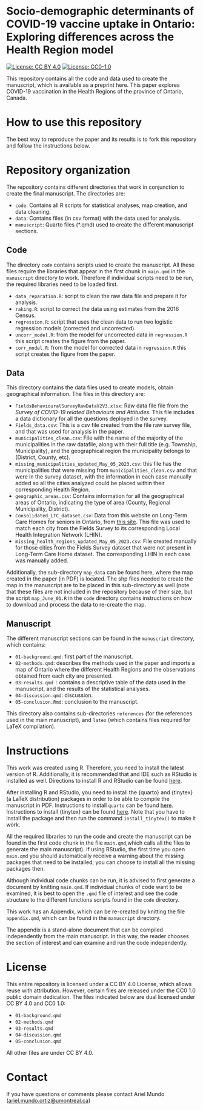 Socio-demographic determinants of COVID-19 vaccine uptake in Ontario: Exploring differences across the Health Region model
====================================================================================================================================

[![License: CC BY 4.0](https://img.shields.io/badge/License%20All-CC%20BY%204.0-lightgrey)](https://creativecommons.org/licenses/by/4.0/) [![License: CC0-1.0](https://img.shields.io/badge/License%20Parts-CC0%201.0-lightgrey)](http://creativecommons.org/publicdomain/zero/1.0/)



This repository contains all the code and data used to create the manuscript, which is available as a preprint here. This paper explores COVID-19 vaccination in the Health Regions of the province of Ontario, Canada.

# How to use this repository

The best way to reproduce the paper and its results is to fork this repository and follow the instructions below.

# Repository organization

The repository contains different directories that work in conjunction to create the final manuscript. The directories are:

- `code`: Contains all R scripts for statistical analyses, map creation, and data cleaning.
- `data`: Contains files (in csv format) with the data used for analysis.
- `manuscript`: Quarto files (*.qmd) used to create the different manuscript sections.

## Code

The directory `code` contains scripts used to create the manuscript. All these files require the libraries that appear in the first chunk in `main.qmd` in the `manuscript` directory to work. Therefore if individual scripts need to be run, the required libraries need to be loaded first.

- `data_reparation.R`: script to clean the raw data file and prepare it for analysis.
- `raking.R`: script to correct the data using estimates from the 2016 Census.
- `regression.R`: script that uses the clean data to run two logistic regression models (corrected and uncorrected).
- `uncorr_model.R`: from the model for uncorrected data in `regression.R` this script creates the figure from the paper.
- `corr_model.R`: from the model for corrected data in `regression.R` this script creates the figure from the paper.

## Data

This directory contains the data files used to create models, obtain geographical information. The files in this directory are:

- `FieldsBehaviouralSurveyRawDataV2V3.xlsx`: Raw data file file from the _Survey of COVID-19 related Behaviours and Attitudes_. This file includes a data dictionary for all the questions deployed in the survey.
- `Fields_data.csv`: This is a csv file created from the file raw survey file, and that was used for analysis in the paper.
- `municipalities_clean.csv`: File with the name of the majority of the municipalities in the raw datafile, along with their full title (e.g. Township, Municipality), and the geographical region the municipality belongs to (District, County, etc).
- `missing_municipalities_updated_May_05_2023.csv`: this file has the municipalities that were missing from `municipalities_clean.csv` and that were in the survey dataset,  with the information in each case manually added so all the cities analyzed could be placed within their corresponding Health Region.
- `geographic_areas.csv`: Contains information for all the geographical areas of Ontario, indicating the type of area (County, Regional Municipality, District).
- `Consolidated_LTC_dataset.csv`: Data from this website on Long-Term Care Homes for seniors in Ontario, from [this site](https://paulallen.ca/consolidated-dataset-of-ltc-homes-in-ontario/). This file was used to match each city from the Fields Survey to its corresponding Local Health Integration Network (LHIN).
- `missing_health_regions_updated_May_05_2023.csv`: File created manually for those cities from the Fields Survey dataset that were not present in Long-Term Care Home dataset. The corresponding LHIN in each case was manually added.

Additionally, the sub-directory `map_data` can be found here, where the map created in the paper (in PDF) is located. The shp files needed to create the map in the manuscript are to be placed in this sub-directory as well (note that these files are not included in the repository because of their size, but the script `map_June_01.R` in the `code` directory contains instructions on how to download and process the data to re-create the map.

## Manuscript
The different manuscript sections can be found in the `manuscript` directory, which contains:

- `01-background.qmd`: first part of the manuscript.
- `02-methods.qmd`: describes the methods used in the paper and imports a map of Ontario where the different Health Regions and the observations obtained from each city are presented.
- `03-results.qmd `:  contains a descriptive table of the data used in the manuscript, and the results of the statistical analyses. 
- `04-discussion.qmd`: discussion.
- `05-conclusion.Rmd`: conclusion to the manuscript.

This directory also contains sub-directories `references` (for the references used in the main manuscript), and `latex` (which contains files required for LaTeX compilation).



# Instructions

This work was created using R. Therefore, you need to install the latest version of R. Additionally, it is recommended that and IDE such as RStudio is installed as well. Directions to install R and RStudio can be found [here](https://rstudio-education.github.io/hopr/starting.html). <br>

After installing R and RStudio, you need to install the {quarto} and {tinytex} (a LaTeX distribution) packages in order to be able to compile the manuscript in PDF. Instructions to install `quarto` can be found [here](https://quarto.org/docs/get-started/).<br>
Instructions to install {tinytex} can be found [here](https://yihui.org/tinytex/). Note that you have to install the package and then run the command `install_tinytex()` to make it work.

All the required libraries to run the code and create the manuscript can be found in the first code chunk in the file `main.qmd`,which calls all the files to generate the main manuscript). If using RStudio, the first time you open `main.qmd` you should automatically receive a warning about the missing packages that need to be installed; you can choose to install all the missing packages then.

Although individual code chunks can be run, it is advised to first generate a document by knitting `main.qmd`. If individual chunks of code want to be examined, it is best to open the `.qmd` file of interest and see the code structure to the different functions scripts found in the `code` directory.


This work has an Appendix, which can be re-created by knitting the file `appendix.qmd`, which can be found in the `manuscript` directory. 

The appendix is a stand-alone document that can be compiled independently from the main manuscript. In this way, the reader chooses the section of interest and can examine and run the code independently.

# License

This entire repository is licensed under a CC BY 4.0 License, which allows reuse with attribution. However, certain files are released under the CC0 1.0 public domain dedication. The files indicated below are dual licensed under CC BY 4.0 and CC0 1.0:

- `01-background.qmd`
- `02-methods.qmd`
- `03-results.qmd`
- `04-discussion.qmd`
- `05-conclusion.qmd`

All other files are under CC BY 4.0.

# Contact

If you have questions or comments please contact Ariel Mundo (ariel.mundo.ortiz@umontreal.ca)
